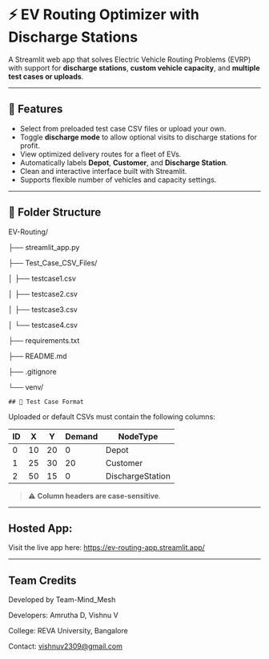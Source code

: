 # ⚡ EV Routing Optimizer with Discharge Stations

A Streamlit web app that solves Electric Vehicle Routing Problems (EVRP) with support for **discharge stations**, **custom vehicle capacity**, and **multiple test cases or uploads**.

---

## 🚀 Features

- Select from preloaded test case CSV files or upload your own.
- Toggle **discharge mode** to allow optional visits to discharge stations for profit.
- View optimized delivery routes for a fleet of EVs.
- Automatically labels **Depot**, **Customer**, and **Discharge Station**.
- Clean and interactive interface built with Streamlit.
- Supports flexible number of vehicles and capacity settings.

---

## 📁 Folder Structure

EV-Routing/

├── streamlit_app.py

├── Test_Case_CSV_Files/

│ ├── testcase1.csv

│ ├── testcase2.csv

│ ├── testcase3.csv

│ └── testcase4.csv

├── requirements.txt

├── README.md

├── .gitignore

└── venv/


    ## 📄 Test Case Format

Uploaded or default CSVs must contain the following columns:

| ID | X | Y | Demand | NodeType |
|----|----|----|--------|----------|
| 0  | 10 | 20 |  0     | Depot    |
| 1  | 25 | 30 | 20     | Customer |
| 2  | 50 | 15 |  0     | DischargeStation |

> ⚠️ **Column headers are case-sensitive**.

---

## Hosted App:
Visit the live app here:
https://ev-routing-app.streamlit.app/

---

## Team Credits
Developed by Team-Mind_Mesh

Developers: Amrutha D, Vishnu V

College: REVA University, Bangalore

Contact: vishnuv2309@gmail.com


